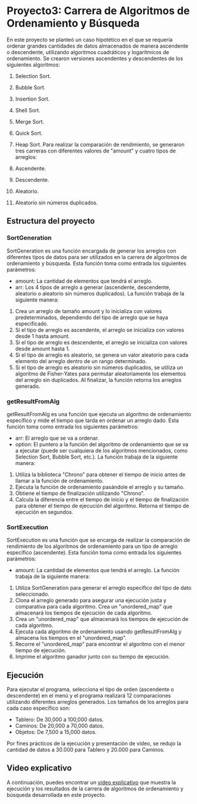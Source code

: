 # Proyecto3: Carrera de Algoritmos de Ordenamiento y Búsqueda

En este proyecto se planteó un caso hipotético en el que se requería ordenar grandes cantidades de datos almacenados de manera ascendente o descendente,
utilizando algoritmos cuadráticos y logarítmicos de ordenamiento. Se crearon versiones ascendentes y descendentes de los siguientes algoritmos:

1. Selection Sort.
2. Bubble Sort.
3. Insertion Sort.
4. Shell Sort.
5. Merge Sort.
5. Quick Sort.
7. Heap Sort.
Para realizar la comparación de rendimiento, se generaron tres carreras con diferentes valores de "amount" y cuatro tipos de arreglos:

1. Ascendente.
2. Descendente.
3. Aleatorio.
4. Aleatorio sin números duplicados.

## Estructura del proyecto

### SortGeneration
SortGeneration es una función encargada de generar los arreglos con diferentes tipos de datos para ser utilizados en la carrera de algoritmos de ordenamiento y búsqueda. Esta función toma como entrada los siguientes parámetros:

* amount: La cantidad de elementos que tendrá el arreglo.
* arr: Los 4 tipos de arreglo a generar (ascendente, descendente, aleatorio o aleatorio sin números duplicados).
La función trabaja de la siguiente manera:

1. Crea un arreglo de tamaño amount y lo inicializa con valores predeterminados, dependiendo del tipo de arreglo que se haya especificado.
2. Si el tipo de arreglo es ascendente, el arreglo se inicializa con valores desde 1 hasta amount.
3. Si el tipo de arreglo es descendente, el arreglo se inicializa con valores desde amount hasta 1.
4. Si el tipo de arreglo es aleatorio, se genera un valor aleatorio para cada elemento del arreglo dentro de un rango determinado.
5. Si el tipo de arreglo es aleatorio sin números duplicados, se utiliza un algoritmo de Fisher-Yates para permutar aleatoriamente los elementos del arreglo sin duplicados.
Al finalizar, la función retorna los arreglos generado.

### getResultFromAlg
getResultFromAlg es una función que ejecuta un algoritmo de ordenamiento específico y mide el tiempo que tarda en ordenar un arreglo dado. Esta función toma como entrada los siguientes parámetros:

* arr: El arreglo que se va a ordenar.
* option: El puntero a la función del algoritmo de ordenamiento que se va a ejecutar (puede ser cualquiera de los algoritmos mencionados, como Selection Sort, Bubble Sort, etc.).
La función trabaja de la siguiente manera:

1. Utiliza la biblioteca "Chrono" para obtener el tiempo de inicio antes de llamar a la función de ordenamiento.
2. Ejecuta la función de ordenamiento pasándole el arreglo y su tamaño.
3. Obtiene el tiempo de finalización utilizando "Chrono".
4. Calcula la diferencia entre el tiempo de inicio y el tiempo de finalización para obtener el tiempo de ejecución del algoritmo.
Retorna el tiempo de ejecución en segundos.

### SortExecution
SortExecution es una función que se encarga de realizar la comparación de rendimiento de los algoritmos de ordenamiento para un tipo de arreglo específico (ascendente). Esta función toma como entrada los siguientes parámetros:

* amount: La cantidad de elementos que tendrá el arreglo.
La función trabaja de la siguiente manera:

1. Utiliza SortGeneration para generar el arreglo específico del tipo de dato seleccionado.
2. Clona el arreglo generado para asegurar una ejecución justa y comparativa para cada algoritmo. Crea un "unordered_map" que almacenará los tiempos de ejecución de cada algoritmo.
3. Crea un "unordered_map" que almacenará los tiempos de ejecución de cada algoritmo.
4. Ejecuta cada algoritmo de ordenamiento usando getResultFromAlg y almacena los tiempos en el "unordered_map".
5. Recorre el "unordered_map" para encontrar el algoritmo con el menor tiempo de ejecución.
6. Imprime el algoritmo ganador junto con su tiempo de ejecución.

## Ejecución
Para ejecutar el programa, selecciona el tipo de orden (ascendente o descendente) en el menú y el programa realizará 12 comparaciones utilizando diferentes arreglos generados. Los tamaños de los arreglos para cada caso específico son:

* Tablero: De 30,000 a 100,000 datos.
* Caminos: De 20,000 a 70,000 datos.
* Objetos: De 7,500 a 15,000 datos.

Por fines prácticos de la ejecución y presentación de video, se redujo la cantidad de datos a 30.000 para Tablero y 20.000 para Caminos.

## Video explicativo
A continuación, puedes encontrar un [video explicativo]() que muestra la ejecución y los resultados de la carrera de algoritmos de ordenamiento y búsqueda desarrollada en este proyecto.